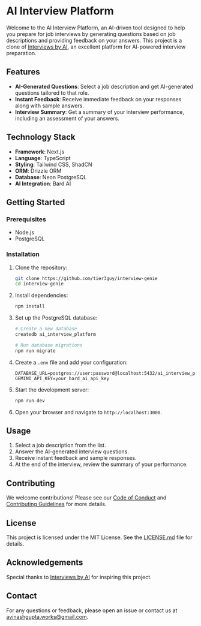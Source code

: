 # AI Interview Platform

Welcome to the AI Interview Platform, an AI-driven tool designed to help you prepare for job interviews by generating questions based on job descriptions and providing feedback on your answers. This project is a clone of [Interviews by AI](https://interviewsby.ai/), an excellent platform for AI-powered interview preparation.

## Features

-   **AI-Generated Questions**: Select a job description and get AI-generated questions tailored to that role.
-   **Instant Feedback**: Receive immediate feedback on your responses along with sample answers.
-   **Interview Summary**: Get a summary of your interview performance, including an assessment of your answers.

## Technology Stack

-   **Framework**: Next.js
-   **Language**: TypeScript
-   **Styling**: Tailwind CSS, ShadCN
-   **ORM**: Drizzle ORM
-   **Database**: Neon PostgreSQL
-   **AI Integration**: Bard AI

## Getting Started

### Prerequisites

-   Node.js
-   PostgreSQL

### Installation

1. Clone the repository:

    ```bash
    git clone https://github.com/tier3guy/interview-genie
    cd interview-genie
    ```

2. Install dependencies:

    ```bash
    npm install
    ```

3. Set up the PostgreSQL database:

    ```bash
    # Create a new database
    createdb ai_interview_platform

    # Run database migrations
    npm run migrate
    ```

4. Create a `.env` file and add your configuration:

    ```env
    DATABASE_URL=postgres://user:password@localhost:5432/ai_interview_platform
    GEMINI_API_KEY=your_bard_ai_api_key
    ```

5. Start the development server:

    ```bash
    npm run dev
    ```

6. Open your browser and navigate to `http://localhost:3000`.

## Usage

1. Select a job description from the list.
2. Answer the AI-generated interview questions.
3. Receive instant feedback and sample responses.
4. At the end of the interview, review the summary of your performance.

## Contributing

We welcome contributions! Please see our [Code of Conduct](./CODE_OF_CONDUCT.md) and [Contributing Guidelines](./CONTRIBUTING.md) for more details.

## License

This project is licensed under the MIT License. See the [LICENSE.md](./LICENSE.md) file for details.

## Acknowledgements

Special thanks to [Interviews by AI](https://interviewsby.ai/) for inspiring this project.

## Contact

For any questions or feedback, please open an issue or contact us at [avinashgupta.works@gmail.com](mailto:avinashgupta.works@gmail.com).
